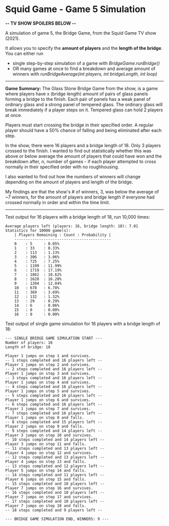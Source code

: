 # Squid Game - Game 5 Simulation
**-- TV SHOW SPOILERS BELOW --**

A simulation of game 5, the Bridge Game, from the Squid Game TV show (2021).

It allows you to specify the **amount of players** and the **length of the bridge**.
You can either run
* single step-by-step simulation of a game with *BridgeGame.runBridge()*
* OR many games at once to find a breakdown and average amount of winners with *runBridgeAverage(int players, int bridgeLength, int loop)*

------------- 

**Game Summary:** The Glass Stone Bridge Game from the show, is a game where players have x (bridge length) amount of pairs of glass panels forming a bridge to the finish. Each pair of panels has a weak panel of ordinary glass and a strong panel of tempered glass. The ordinary glass will break immediately if a player steps on it. Tempered glass can hold 2 players at once.

Players must start crossing the bridge in their specified order. A regular player should have a 50% chance of falling and being eliminated after each step.

In the show, there were 16 players and a bridge length of 18. Only 3 players crossed to the finish. I wanted to find out statistically whether this was above or below average the amount of players that could have won and the breakdown after, *n*, number of games - if each player attempted to cross normally in their specified order with no roughhousing.

I also wanted to find out how the numbers of winners will change depending on the amount of players and length of the bridge.

My findings are that the show's # of winners, 3, was below the average of ~7 winners, for the amount of players and bridge length if everyone had crossed normally in order and within the time limit.

------------- 

Test output for 16 players with a bridge length of 18, run 10,000 times:

```
Average players left (players: 16, bridge length: 18): 7.01
Statistics for 10000 game(s):
	| Players Remaining : Count : Probability |
	-------------------------------------------
	0	 : 5	 : 0.05%
	1	 : 33	 : 0.33%
	2	 : 113	 : 1.13%
	3	 : 306	 : 3.06%
	4	 : 725	 : 7.25%
	5	 : 1199	 : 11.99%
	6	 : 1719	 : 17.19%
	7	 : 1862	 : 18.62%
	8	 : 1620	 : 16.20%
	9	 : 1204	 : 12.04%
	10	 : 678	 : 6.78%
	11	 : 369	 : 3.69%
	12	 : 132	 : 1.32%
	13	 : 29	 : 0.29%
	14	 : 6	 : 0.06%
	15	 : 0	 : 0.00%
	16	 : 0	 : 0.00%
```

Test output of single game simulation for 16 players with a bridge length of 18:
```
--- SINGLE BRIDGE GAME SIMULATION START ---
Number of players: 16
Length of bridge: 18

Player 1 jumps on step 1 and survives.
-- 1 steps completed and 16 players left --
Player 1 jumps on step 2 and survives.
-- 2 steps completed and 16 players left --
Player 1 jumps on step 3 and survives.
-- 3 steps completed and 16 players left --
Player 1 jumps on step 4 and survives.
-- 4 steps completed and 16 players left --
Player 1 jumps on step 5 and survives.
-- 5 steps completed and 16 players left --
Player 1 jumps on step 6 and survives.
-- 6 steps completed and 16 players left --
Player 1 jumps on step 7 and survives.
-- 7 steps completed and 16 players left --
Player 1 jumps on step 8 and falls.
-- 8 steps completed and 15 players left --
Player 2 jumps on step 9 and falls.
-- 9 steps completed and 14 players left --
Player 3 jumps on step 10 and survives.
-- 10 steps completed and 14 players left --
Player 3 jumps on step 11 and falls.
-- 11 steps completed and 13 players left --
Player 4 jumps on step 12 and survives.
-- 12 steps completed and 13 players left --
Player 4 jumps on step 13 and falls.
-- 13 steps completed and 12 players left --
Player 5 jumps on step 14 and falls.
-- 14 steps completed and 11 players left --
Player 6 jumps on step 15 and falls.
-- 15 steps completed and 10 players left --
Player 7 jumps on step 16 and survives.
-- 16 steps completed and 10 players left --
Player 7 jumps on step 17 and survives.
-- 17 steps completed and 10 players left --
Player 7 jumps on step 18 and falls.
-- 18 steps completed and 9 players left --

--- BRIDGE GAME SIMULATION END, WINNERS: 9 ---

```
